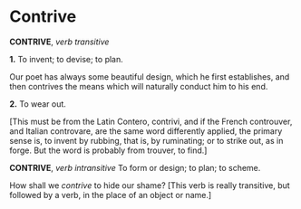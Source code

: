 # Contrive

**CONTRIVE**, _verb transitive_

**1.** To invent; to devise; to plan.

Our poet has always some beautiful design, which he first establishes, and then contrives the means which will naturally conduct him to his end.

**2.** To wear out.

\[This must be from the Latin Contero, contrivi, and if the French controuver, and Italian controvare, are the same word differently applied, the primary sense is, to invent by rubbing, that is, by ruminating; or to strike out, as in forge. But the word is probably from trouver, to find.\]

**CONTRIVE**, _verb intransitive_ To form or design; to plan; to scheme.

How shall we _contrive_ to hide our shame? \[This verb is really transitive, but followed by a verb, in the place of an object or name.\]